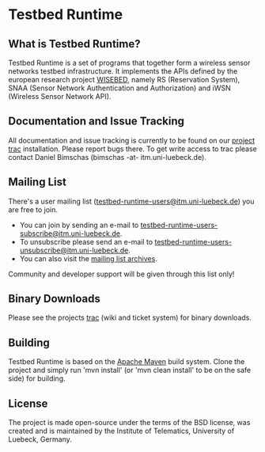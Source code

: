 Testbed Runtime
===============

What is Testbed Runtime?
--------------------------
 
Testbed Runtime is a set of programs that together form a wireless sensor networks
testbed infrastructure. It implements the APIs defined by the european research project
[WISEBED][wisebed], namely RS (Reservation System), SNAA (Sensor Network Authentication and
Authorization) and iWSN (Wireless Sensor Network API).

Documentation and Issue Tracking
--------------------------------

All documentation and issue tracking is currently to be found on our [project trac][tr-trac]
installation. Please report bugs there. To get write access to trac please contact
Daniel Bimschas (bimschas -at- itm.uni-luebeck.de).

Mailing List
------------

There's a user mailing list ([testbed-runtime-users@itm.uni-luebeck.de](mailto:testbed-runtime-users@itm.uni-luebeck.de)) you are free
to join.
   * You can join by sending an e-mail to [testbed-runtime-users-subscribe@itm.uni-luebeck.de](mailto:testbed-runtime-users-subscribe@itm.uni-luebeck.de).
   * To unsubscribe please send an e-mail to [testbed-runtime-users-unsubscribe@itm.uni-luebeck.de](mailto:testbed-runtime-users-unsubscribe@itm.uni-luebeck.de).
   * You can also visit the [mailing list archives][tr-mailinglist].

Community and developer support will be given through this list only!

Binary Downloads
----------------

Please see the projects [trac][tr-trac] (wiki and ticket system) for binary downloads.

Building
--------

Testbed Runtime is based on the [Apache Maven][maven] build system. Clone the project and
simply run 'mvn install' (or 'mvn clean install' to be on the safe side) for building.

License
-------

The project is made open-source under the terms of the BSD license, was created and is
maintained by the Institute of Telematics, University of Luebeck, Germany.

[wisebed]:http://www.wisebed.eu/
[maven]:http://maven.apache.org/
[tr-trac]:https://www.itm.uni-luebeck.de/projects/testbed-runtime/
[tr-mailinglist]:http://www.itm.uni-luebeck.de/pipermail/testbed-runtime-users/
